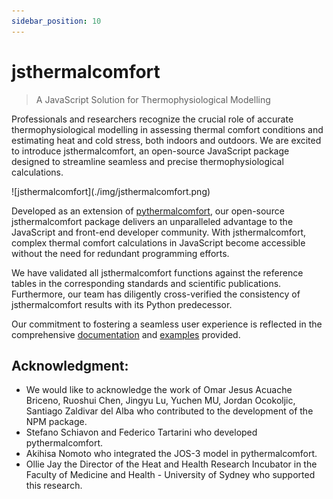 ```yaml
---
sidebar_position: 10
---
```


# jsthermalcomfort

>A JavaScript Solution for Thermophysiological Modelling

Professionals and researchers recognize the crucial role of accurate thermophysiological modelling in assessing thermal comfort conditions and estimating heat and cold stress, both indoors and outdoors. We are excited to introduce jsthermalcomfort, an open-source JavaScript package designed to streamline seamless and precise thermophysiological calculations.

<div class="img-center" style={{"margin-bottom": 20}}> ![jsthermalcomfort](./img/jsthermalcomfort.png)</div>

Developed as an extension of [pythermalcomfort](https://www.linkedin.com/pulse/pythermalcomfort-python-package-thermal-comfort-federico-tartarini%3FtrackingId=V%252Bq8tVdyRGeUxhP0u3DK2w%253D%253D/?trackingId=Iq84nzagS0KF%2BV1vvWzHyQ%3D%3D&lipi=urn%3Ali%3Apage%3Ad_flagship3_pulse_read%3Be33VIO52RuaMpCPgoWE1ew%3D%3D), our open-source jsthermalcomfort package delivers an unparalleled advantage to the JavaScript and front-end developer community. With jsthermalcomfort, complex thermal comfort calculations in JavaScript become accessible without the need for redundant programming efforts.

We have validated all jsthermalcomfort functions against the reference tables in the corresponding standards and scientific publications. Furthermore, our team has diligently cross-verified the consistency of jsthermalcomfort results with its Python predecessor.

Our commitment to fostering a seamless user experience is reflected in the comprehensive [documentation](https://federicotartarini.github.io/jsthermalcomfort/) and [examples](https://github.com/FedericoTartarini/jsthermalcomfort/tree/main/docs/examples) provided.

## Acknowledgment: 

* We would like to acknowledge the work of Omar Jesus Acuache Briceno, Ruoshui Chen, Jingyu Lu, Yuchen MU, Jordan Ocokoljic, Santiago Zaldivar del Alba who contributed to the development of the NPM package. 
* Stefano Schiavon and Federico Tartarini who developed pythermalcomfort. 
* Akihisa Nomoto who integrated the JOS-3 model in pythermalcomfort. 
* Ollie Jay the Director of the Heat and Health Research Incubator in the Faculty of Medicine and Health - University of Sydney who supported this research.